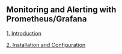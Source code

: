 ## Monitoring and Alerting with Prometheus/Grafana

[1. Introduction](https://github.com/vottri/Prometheus-Grafana-Basic-Notes/blob/main/1.Introduction.md)

[2. Installation and Configuration](https://github.com/vottri/Prometheus-Grafana-Basic-Notes/blob/main/2.Installation_and_Configuration.md)
